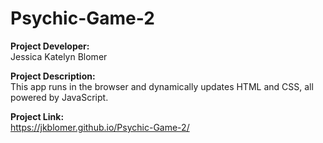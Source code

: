 # Psychic-Game-2


<strong>Project Developer:</strong></br>Jessica Katelyn Blomer</br>

<strong>Project Description:</strong></br>This app runs in the browser and dynamically updates HTML and CSS, all powered by JavaScript. 

<strong>Project Link:</strong></br>
https://jkblomer.github.io/Psychic-Game-2/
